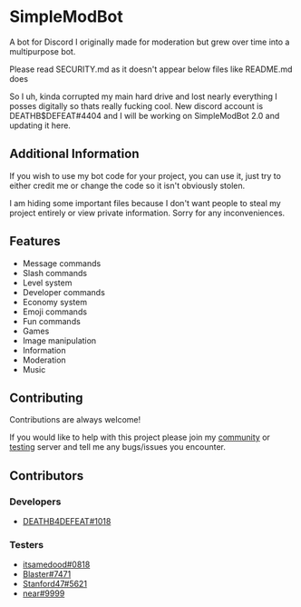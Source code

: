 # SimpleModBot

A bot for Discord I originally made for moderation but grew over time into a
multipurpose bot.

Please read SECURITY.md as it doesn't appear below files like README.md does


So I uh, kinda corrupted my main hard drive and lost nearly everything I posses digitally so thats really fucking cool. New discord account is DEATHB$DEFEAT#4404 and I will be working on SimpleModBot 2.0 and updating it here.

## Additional Information

If you wish to use my bot code for your project, you can use it, just try to either credit me or change
the code so it isn't obviously stolen.

I am hiding some important files because I don't want people to steal my project entirely or view private information. Sorry for any inconveniences.

## Features

- Message commands
- Slash commands
- Level system
- Developer commands
- Economy system
- Emoji commands
- Fun commands
- Games
- Image manipulation
- Information
- Moderation
- Music

## Contributing

Contributions are always welcome!

If you would like to help with this project please join my [community](https://discord.gg/26NtPVvNCU) or [testing](https://discord.gg/yfcvPmxkmR)
server and tell me any bugs/issues you encounter.

## Contributors

### Developers

- [DEATHB4DEFEAT#1018](https://www.github.com/deathb4defeat)

### Testers

- [itsamedood#0818](https://github.com/itsamedood)
- [Blaster#7471](https://www.youtube.com/channel/UCvG7nYCCx33dL61nlObV5TQ)
- [Stanford47#5621](https://github.com/Stanford47)
- [near#9999](https://www.youtube.com/channel/UCVdckpCY90ytyzwihp86xEA)
